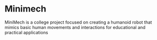 # Minimech
MiniMech is a college project focused on creating a humanoid robot that mimics basic human movements and interactions for educational and practical applications
